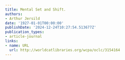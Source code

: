 ```yaml
---
title: Mental Set and Shift.
authors:
- Arthur Jersild
date: '1927-01-01T00:00:00'
publishDate: '2024-12-24T10:27:54.513677Z'
publication_types:
- article-journal
links:
- name: URL
  url: http://worldcatlibraries.org/wcpa/oclc/3154164
---
```

